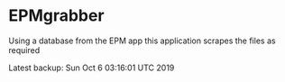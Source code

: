 # EPMgrabber
Using a database from the EPM app this application scrapes the files as required


Latest backup: Sun Oct 6 03:16:01 UTC 2019
